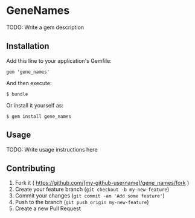 # GeneNames

TODO: Write a gem description

## Installation

Add this line to your application's Gemfile:

    gem 'gene_names'

And then execute:

    $ bundle

Or install it yourself as:

    $ gem install gene_names

## Usage

TODO: Write usage instructions here

## Contributing

1. Fork it ( https://github.com/[my-github-username]/gene_names/fork )
2. Create your feature branch (`git checkout -b my-new-feature`)
3. Commit your changes (`git commit -am 'Add some feature'`)
4. Push to the branch (`git push origin my-new-feature`)
5. Create a new Pull Request

